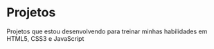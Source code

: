 # Projetos
 Projetos que estou desenvolvendo para treinar minhas habilidades em HTML5, CSS3 e JavaScript
